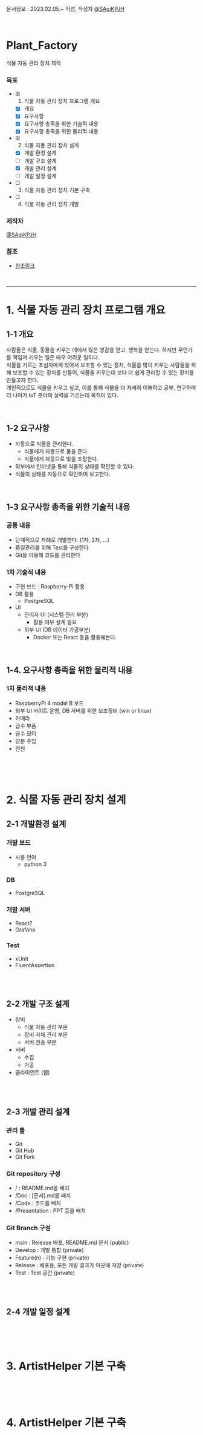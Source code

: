 문서정보 : 2023.02.05.~ 작성, 작성자 [@SAgiKPJH](https://github.com/SAgiKPJH)

<br>

# Plant_Factory
식물 자동 관리 장치 제작

### 목표

- [x] 1. 식물 자동 관리 장치 프로그램 개요
  - [x] 개요
  - [x] 요구사항
  - [x] 요구사항 총족을 위한 기술적 내용
  - [x] 요구사항 총족을 위한 물리적 내용
- [x] 2. 식물 자동 관리 장치 설계
  - [x] 개발 환경 설계
  - [ ] 개발 구조 설계
  - [x] 개발 관리 설계
  - [ ] 개발 일정 설계
- [ ] 3. 식물 자동 관리 장치 기본 구축
- [ ] 4. 식물 자동 관리 장치 개발


### 제작자
[@SAgiKPJH](https://github.com/SAgiKPJH)

### 참조

- [참조링크](참조링크)

<br>

---

# 1. 식물 자동 관리 장치 프로그램 개요

## 1-1 개요

사람들은 식물, 동물을 키우는 데에서 많은 영감을 얻고, 행복을 얻는다. 하지만 무언가를 책임져 키우는 일은 매우 어려운 일이다.  
식물을 기르는 초심자에게 있어서 보조할 수 있는 장치, 식물을 많이 키우는 사람들을 위해 보조할 수 있는 장치를 만들어, 식물을 키우는데 보다 더 쉽게 관리할 수 있는 장치를 만들고자 한다.  
개인적으로도 식물을 키우고 싶고, 이를 통해 식물을 더 자세히 이해하고 공부, 연구하며 더 나아가 IoT 분야의 실력을 기르는데 목적이 있다.

<br>

## 1-2 요구사항

- 자동으로 식물을 관리한다.
  - 식물에게 자동으로 물을 준다.
  - 식물에게 자동으로 빛을 조정한다.
- 외부에서 인터넷을 통해 식물의 상태를 확인할 수 있다.
- 식물의 상태를 자동으로 확인하여 보고한다.

<br>

## 1-3 요구사항 총족을 위한 기술적 내용

### 공통 내용

- 단계적으로 차례로 개발한다. (1차, 2차, ...)
- 품질관리를 위해 Test를 구성한다
- Git을 이용해 코드를 관리한다

### 1차 기술적 내용

- 구현 보드 : Raspberry-Pi 활용
- DB 활용
  - PostgreSQL
- UI
  - 관리자 UI (시스템 관리 부분)
    - 활용 여부 설계 필요
  - 외부 UI (DB 데이터 가공부분)
    - Docker 또는 React 등을 활용해본다.

<br>

## 1-4. 요구사항 총족을 위한 물리적 내용

### 1차 물리적 내용

- RaspberryPi 4 model B 보드
- 외부 UI 사이트 운영, DB 서버를 위한 보조장비 (win or linux)
- 카매라
- 급수 부품
- 급수 모터
- 양분 주입
- 전원

<br><br><br>

# 2. 식물 자동 관리 장치 설계

## 2-1 개발환경 설계

### 개발 보드
- 사용 언어
  - python 3

### DB
- PostgreSQL

### 개발 서버
- React?
- Grafana

### Test
- xUnit
- FluentAssertion

<br><br>

## 2-2 개발 구조 설계

- 장비
  - 식물 자동 관리 부문
  - 장비 자체 관리 부문
  - 서버 전송 부문
- 서버
  - 수집
  - 가공
- 클라이언트 (웹)

<br><br>

## 2-3 개발 관리 설계

### 관리 툴

- Git
- Git Hub
- Git Fork

### Git repository 구성
- / : README.md을 배치
- /Doc : [문서].md를 배치
- /Code : 코드를 배치
- /Presentation : PPT 등을 배치

### Git Branch 구성

- main : Release 배포, README.md 문서 (public)
- Develop : 개발 통합 (private)
- Feature(n) : 기능 구현 (private)
- Release : 배포용, 모든 개발 결과가 이곳에 저장 (private)
- Test : Test 공간 (private)

<br><br>

## 2-4 개발 일정 설계


<br><br><br>

# 3. ArtistHelper 기본 구축

<br><br><br>

# 4. ArtistHelper 기본 구축
